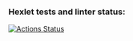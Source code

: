 ### Hexlet tests and linter status:
[![Actions Status](https://github.com/NewDekart/layout-designer-project-lvl1/workflows/hexlet-check/badge.svg)](https://github.com/NewDekart/layout-designer-project-lvl1/actions)